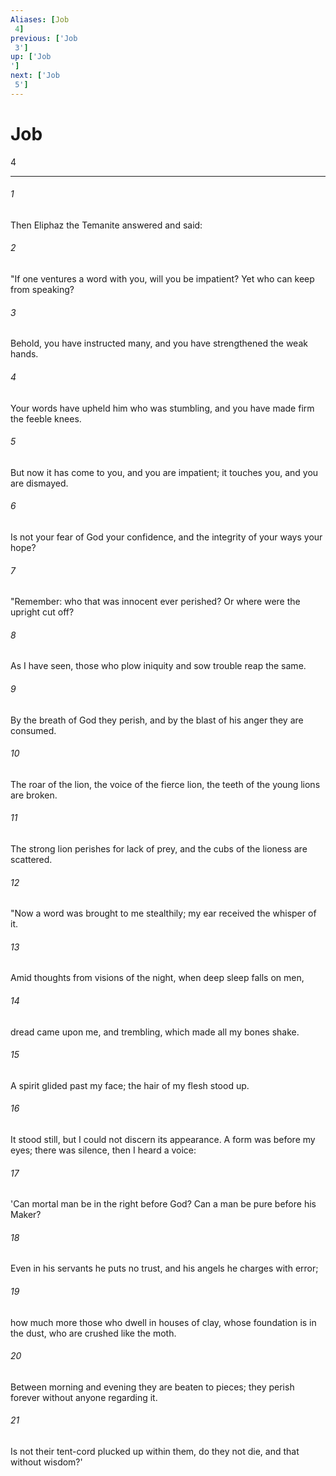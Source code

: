 ```yaml
---
Aliases: [Job 4]
previous: ['Job 3']
up: ['Job']
next: ['Job 5']
---
```

# Job 4

***
 

###### 1 
Then Eliphaz the Temanite answered and said:  

###### 2 
"If one ventures a word with you, will you be impatient?  Yet who can keep from speaking?   

###### 3 
Behold, you have instructed many,  and you have strengthened the weak hands.   

###### 4 
Your words have upheld him who was stumbling,  and you have made firm the feeble knees.   

###### 5 
But now it has come to you, and you are impatient;  it touches you, and you are dismayed.   

###### 6 
Is not your fear of God your confidence,  and the integrity of your ways your hope?  

###### 7 
"Remember: who that was innocent ever perished?  Or where were the upright cut off?   

###### 8 
As I have seen, those who plow iniquity  and sow trouble reap the same.   

###### 9 
By the breath of God they perish,  and by the blast of his anger they are consumed.   

###### 10 
The roar of the lion, the voice of the fierce lion,  the teeth of the young lions are broken.   

###### 11 
The strong lion perishes for lack of prey,  and the cubs of the lioness are scattered.  

###### 12 
"Now a word was brought to me stealthily;  my ear received the whisper of it.   

###### 13 
Amid thoughts from visions of the night,  when deep sleep falls on men,   

###### 14 
dread came upon me, and trembling,  which made all my bones shake.   

###### 15 
A spirit glided past my face;  the hair of my flesh stood up.   

###### 16 
It stood still,  but I could not discern its appearance.  A form was before my eyes;  there was silence, then I heard a voice:   

###### 17 
'Can mortal man be in the right before God?  Can a man be pure before his Maker?   

###### 18 
Even in his servants he puts no trust,  and his angels he charges with error;   

###### 19 
how much more those who dwell in houses of clay,  whose foundation is in the dust,  who are crushed like the moth.   

###### 20 
Between morning and evening they are beaten to pieces;  they perish forever without anyone regarding it.   

###### 21 
Is not their tent-cord plucked up within them,  do they not die, and that without wisdom?'
